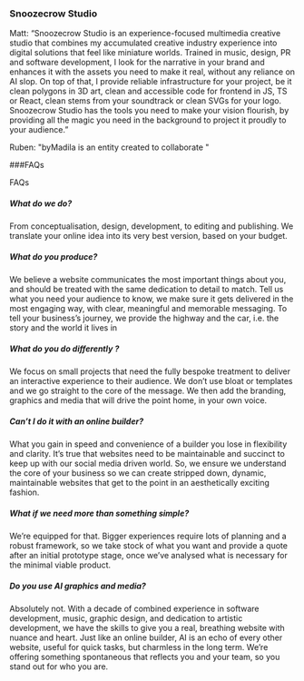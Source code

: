 ### Snoozecrow Studio

Matt: “Snoozecrow Studio is an experience-focused multimedia creative studio that combines my accumulated creative industry experience into digital solutions that feel like miniature worlds. Trained in music, design, PR and software development, I look for the narrative in your brand and enhances it with the assets you need to make it real, without any reliance on AI slop. On top of that, I provide reliable infrastructure for your project, be it clean polygons in 3D art, clean and accessible code for frontend in JS, TS or React, clean stems from your soundtrack or clean SVGs for your logo. Snoozecrow Studio has the tools you need to make your vision flourish, by providing all the magic you need in the background to project it proudly to your audience.”

Ruben: "byMadila is an entity created to collaborate "

###FAQs

FAQs

##### What do we do?

From conceptualisation, design, development, to editing and publishing. We translate your online idea into its very best version, based on your budget.

##### What do you produce?

We believe a website communicates the most important things about you, and should be treated with the same dedication to detail to match. Tell us what you need your audience to know, we make sure it gets delivered in the most engaging way, with clear, meaningful and memorable messaging. To tell your business’s journey, we provide the highway and the car, i.e. the story and the world it lives in

##### What do you do differently ?

We focus on small projects that need the fully bespoke treatment to deliver an interactive experience to their audience. We don’t use bloat or templates and we go straight to the core of the message. We then add the branding, graphics and media that will drive the point home, in your own voice.

##### Can’t I do it with an online builder?

What you gain in speed and convenience of a builder you lose in flexibility and clarity. It’s true that websites need to be maintainable and succinct to keep up with our social media driven world. So, we ensure we understand the core of your business so we can create stripped down, dynamic, maintainable websites that get to the point in an aesthetically exciting fashion.

##### What if we need more than something simple?

We’re equipped for that. Bigger experiences require lots of planning and a robust framework, so we take stock of what you want and provide a quote after an initial prototype stage, once we’ve analysed what is necessary for the minimal viable product.

##### Do you use AI graphics and media?

Absolutely not. With a decade of combined experience in software development, music, graphic design, and dedication to artistic development, we have the skills to give you a real, breathing website with nuance and heart. Just like an online builder, AI is an echo of every other website, useful for quick tasks, but charmless in the long term. We’re offering something spontaneous that reflects you and your team, so you stand out for who you are.
